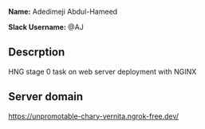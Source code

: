 **Name:** Adedimeji Abdul-Hameed

**Slack Username:** @AJ

## Descrption

HNG stage 0 task on web server deployment with NGINX

## Server domain

https://unpromotable-chary-vernita.ngrok-free.dev/
